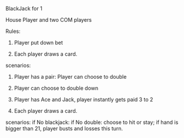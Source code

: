 BlackJack for 1


House
Player and two COM players

Rules:
1. Player put down bet


1. Each player draws a card.

  scenarios:
  1. Player has a pair: Player can choose to double
  2. Player can choose to double down
  3. Player has Ace and Jack, player instantly gets paid 3 to 2

2. Each player draws a card.

  scenarios:
  if No blackjack:
    if No double:
      choose to hit or stay;
      if hand is bigger than 21, player busts and losses this turn.
      
